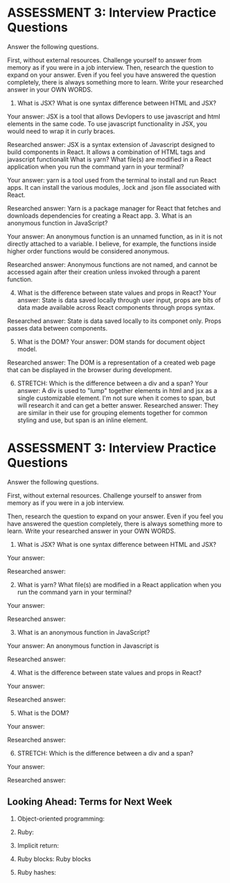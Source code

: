 # ASSESSMENT 3: Interview Practice Questions

Answer the following questions.

First, without external resources. Challenge yourself to answer from memory as if you were in a job interview. 
Then, research the question to expand on your answer. Even if you feel you have answered the question completely, there is always something more to learn. Write your researched answer in your OWN WORDS.


1. What is JSX? What is one syntax difference between HTML and JSX?

Your answer: 
JSX is a tool that allows Devlopers to use javascript and html elements in the same code. To use javascript functionality in JSX, you would need to wrap it in curly braces.

Researched answer: JSX is a syntax extension of Javascript designed to build components in React. It allows a combination of HTML tags and javascript functionalit What is yarn? What file(s) are modified in a React application when you run the command yarn in your terminal?

Your answer: yarn is a tool used from the terminal to install and run React apps. It can install the various modules, .lock and .json file associated with React.

Researched answer: Yarn is a package manager for React that fetches and downloads dependencies for creating a React app.
3. What is an anonymous function in JavaScript?

Your answer: An anonymous function is an unnamed function, as in it is not directly attached to a variable. I believe, for example, the functions inside higher order functions would be considered anonymous.

Researched answer: Anonymous functions are not named, and cannot be accessed again after their creation unless invoked through a parent function.

4. What is the difference between state values and props in React?
Your answer: State is data saved locally through user input, props are bits of data made available across React components through props syntax.

Researched answer: State is data saved locally to its componet only. Props passes data between components.

5. What is the DOM?
Your answer: DOM stands for document object model.  

Researched answer: The DOM is a representation of a created web page that can be displayed in the browser during development.

6. STRETCH: Which is the difference between a div and a span?
Your answer: A div is used to "lump" together elements in html and jsx as a single customizable element. I'm not sure when it comes to span, but will research it and can get a better answer.
Researched answer: They are similar in their use for grouping elements together for common styling and use, but span is an inline element.





































































































# ASSESSMENT 3: Interview Practice Questions

Answer the following questions.

First, without external resources. Challenge yourself to answer from memory as if you were in a job interview.

Then, research the question to expand on your answer. Even if you feel you have answered the question completely, there is always something more to learn. Write your researched answer in your OWN WORDS.

1. What is JSX? What is one syntax difference between HTML and JSX?

Your answer:

Researched answer:

2. What is yarn? What file(s) are modified in a React application when you run the command yarn in your terminal?

Your answer:

Researched answer:

3. What is an anonymous function in JavaScript?

Your answer: An anonymous function in Javascript is     

Researched answer:

4. What is the difference between state values and props in React?

Your answer:

Researched answer:

5. What is the DOM?

Your answer: 

Researched answer:

6. STRETCH: Which is the difference between a div and a span?

Your answer:

Researched answer:

## Looking Ahead: Terms for Next Week

1. Object-oriented programming:

2. Ruby: 

3. Implicit return:

4. Ruby blocks: Ruby blocks 

5. Ruby hashes:
